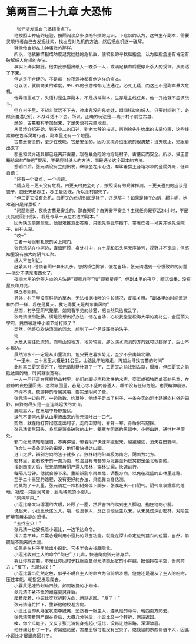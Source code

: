 # 第两百二十九章 大恐怖
        张元清发现自己搞错重点了。
       他按照山神庙的经验，按照阅读众多攻略积攒的见识，下意识的认为，这种生存副本，需要灵境行者自己去发掘线索，找出应对危机的方法，然后把危机逐一破解。
       就像他当初在山神庙做的那样。
       所以，他依靠情报成功度过鬼娃娃的危机后，便积极的寻找胭脂盒，认为胭脂盒里有肯定有破解纸人危机的办法。
       事实上确实如此，他由此参悟出纸人一晚杀一人，或满足精血后便停止杀人的规律，从而活了下来。
       但这是不合理的，不是每一位夜游神都有他这样的资本。
       可以说，就前两关的难度，99.9%的夜游神都无法通过，必死无疑，而这还不是副本最大危机。
       他弄错重点了，失语村是生存副本，不是战斗副本，生存是主线任务，他一开始就不应该战斗。
       但在村子里，不战斗就活不下去，神出鬼没的鬼娃娃，瞬间移动的纸人，只要时间到了，必然会遭遇它们，不战斗活不下去。所以，正确的玩法是——离开村子前往古墓。
       是的，古墓和村子加起来，才是失语村完整地图。
       从灵境介绍开始，到王小二的口述，到老大爷的描述，再到徐先生给出的古墓位置，这些线索都在告诉灵境行者，副本里还有一个地图。
       古墓是安全的，至少在夜晚，它是安全的。因为灵境介绍里说的很清楚：当天晚上，她跟着出来了
       郡主和灵异道具都已经离开古墓，现在最危险的地方是村子，古墓反而安全。所以，猫王音箱给出的“快逃”提示，不是应对纸人的方法，而是通关这个副本的方法。
       想明白后，张元清没有立刻出发，继续坐在床沿边，摩挲着猫王音箱冰凉的金属外壳，低声自语：
       “还有一个疑点，一个问题。
       “疑点是三更天没有危机，四更天村民全死了，按照现有的规律推测，三更天遇到的应该是镜子，四更天是郡主，郡主最凶残，所以全村都死了。
       “但三更天没有危机，四更天的危机到底是镜子，还是郡主？如果是镜子的话，郡主呢，她难道只是背景板？
       “问题则是，夜晚古墓是安全的，那白天呢？白天安不安全？主线任务是存活24小时，不是天亮就回归现实。我是今早十点左右进的副本。”
       因为缺乏前置信息，他很难推测出答案，只能先将此事按下，带着亡者一号离开徐先生院子，前往古墓。
       “吱~”
       亡者一号很有礼貌的关上院门。
       张元清站在小河边，谨慎环顾，身处村中，夯土屋和石头房无序排列，视野并不宽阔，但感知里没有强大的阴气汇聚。
       纸人不在附近。
       赶紧离开…他领着阴尸奔出几步，忽然顿住脚掌，傻在当场。张元清遇到一个很致命的问题——他分不清东南西北了。
       夜间常用的分辨方向的方法是“观察月亮”和“观察星座”，但副本里的夜空，暗沉如墨，没有星辰和月亮。
       缺乏参照物。
       另外，村子里没有鲜活的草木，无法根据枝叶的生长情况，反推关照。“副本里的时间流逝和外界一样，现在是夏天，我记得夏天是刮东南风的”
       然而，村子里阴气笼罩，如同看不见的纱雾，把自然风给搅乱了。
       张元清搜刮肚肠，愣是没想出好办法，惜在当场，心说我堂堂松海大学的高材生，全国顶尖学府，竟然被这种小细节给打败了？
       突然，他瞥见欢快流淌的河水，想到了一个另辟蹊径的法子。
       河
       水是从高往低流的，而有山的地方，地势较高，那么溪水流淌的方向就可以排除了，后山不在那边。
       虽然河水不一定是从山里流出，但只要逆着水势走，至少不会南辕北辙。
       “一里米，二十三里大概是11公里，山路比平地难走，再加上寻找古墓的时间”
       此时离三更天很近了，张元清默默计算了一下，三更天之前找到古墓，很难，但四更天之前抵达目的地，时间就很宽裕。
       一人一尸行走在死寂的山村里，他们的脚步声和欢快的水声，交汇成孤独而单调的乐章，在寂静的夜色里回荡。这种氛围里，若是心志不坚的普通人，哪怕没有任何危险，也要精神崩溃。
       不得不说，夜游神的专属灵境，委实是阴间了些。
       张元清一边前行，一边数数，约莫钟，他终于走出了村子，一条夯实的泥土路通向村外的田野，田野的尽头是一座连绵起伏的大山。
       巍峨高大，在黑暗中静静蛰伏。
       运气不错河水是从山里流出来的张元清吐出一口气。
       突然，就在他打算彻底走出村子，走向田野时，脊背一寒，身后似有窥探。
       张元清霍然回头，身后是萧条破败的山村，笼罩在阴森的黑暗中，小径幽静，通往村子深处。
       邪门张元清暗暗皱眉，不再停留，带着阴尸快速奔跑起来，越跑越远，消失在田野间。
       飞奔过一条条泥泞的田埂，他们很快抵达山脚。
       进山之后，辨别方向的法子就多了。独株树的阳面极为南方，阴面为北方。
       密林里，岩石较干的一面为南，较湿且有青苔的为北甚至蚂蚁窝都是坐北朝南的。
       找到西南方后，张元清带着阴尸深入密林，穿林过润，快速前行。
       每隔几分钟，他就会停下来，重新辨别东南西北，调整方向，以免在茂盛的山林里迷路。
       至于二十三里的路程，没有更好的办法，只能靠自身估测。
       约莫跑了十几里，张元清在一株松树旁停下脚步，张嘴吐出一口阴气。阴气袅袅娜娜的落地，凝成一只圆润可爱，胎毛稀疏的小婴儿。
       “阿巴阿巴…”
       小逗比睁大乌溜溜的大眼，环顾了一圈，然后害怕的爬到主人脚边，抱住他的小腿。
       说起来，小逗比长这么大，哦，也没多大，反正自他诞生以来，从未见过深山密林，对陌生环境有着本能的恐惧。
       “去找宝贝！”
       张元清一边安抚着小逗比，一边下达命令。
       找古墓不难，只需合理利用小逗比的寻宝功能，就能在深山中定位到墓穴的位置，当然，前提是不能离的太远。
       如果是在村子里放出小逗比，它多半会去找胭脂盒。
       小逗比收到主人的命令“阿巴”了几声，快速爬向张元清身后。
       我让你找古墓，不是让你回村子找胭脂盒张元清抓起它的小胖腿，把他拎在半空，丢向前方：“反了，去那边找！”
       小逗比露出茫然之色，似乎不明白主人的命令为何前后矛盾，但他还是遵从了主人的吩咐，压住本能，朝指定发现爬去。
       小婴灵迅速的划动四肢，如同敏捷的小蜘蛛。
       张元清不紧不慢的跟在婴灵身后。
       爬着爬着，小逗比突然折转方向，原路返回。“反了！”
       张元清连忙拦下，重新给他校准方向。
       小逗比当即从寻宝状态中脱离，茫然看一眼主人，遵从他的命令，朝西南方爬去。
       张元清带着阴尸跟在身后，大概几分钟后，小逗比又一个转折，原路返回。
       唉，你个瓜娃子，又反了张元清俯身抱起小逗比，没再让他带路，深深皱眉。
       他仔细分析了一下，得出结论是，古墓里很可能没有宝贝了，或残留的东西价值不大，因此小逗比才屡屡爬回村子。